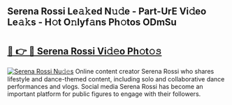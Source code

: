 ## Serena Rossi Le𝚊𝚔ed N𝚞𝚍e - Part-UrE Vi𝚍eo Le𝚊𝚔s - H𝚘t O𝚗lyf𝚊ns Ph𝚘tos ODmSu

# <h2><a href="http://hf0hkyu.feru.top/?c=Serena+Rossi">🔗 👉 🔴 Serena Rossi Vi𝚍𝚎o Ph𝚘t𝚘𝚜</a></h2>

[![Serena Rossi Nu𝚍𝚎s](https://i.imgur.com/0TWrTi3.gif)](http://hf0hkyu.feru.top/?c=Serena+Rossi)
Online content creator Serena Rossi who shares lifestyle and dance-themed content, including solo and collaborative dance performances and vlogs. Social media Serena Rossi has become an important platform for public figures to engage with their followers. 
